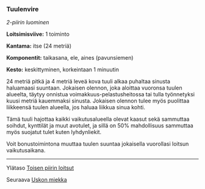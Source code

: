 ### Tuulenvire

*2-piirin luominen*

**Loitsimisviive:** 1 toiminto

**Kantama:** itse (24 metriä)

**Komponentit:** taikasana, ele, aines (pavunsiemen)

**Kesto:** keskittyminen, korkeintaan 1 minuutin

24 metriä pitkä ja 4 metriä leveä kova tuuli alkaa puhaltaa sinusta haluamaasi suuntaan. Jokaisen olennon, joka aloittaa vuoronsa tuulen alueelta, täytyy onnistua voimakkuus-pelastusheitossa tai tulla työnnetyksi kuusi metriä kauemmaksi sinusta. Jokaisen olennon tulee myös puolittaa liikkeensä tuulen alueella, jos haluaa liikkua sinua kohti. 

Tämä tuuli hajottaa kaikki vaikutusalueella olevat kaasut sekä sammuttaa soihdut, kynttilät ja muut avotulet, ja sillä on 50% mahdollisuus sammuttaa myös suojatut tulet kuten lyhdynliekit. 

Voit bonustoimintona muuttaa tuulen suuntaa jokaisella vuorollasi loitsun vaikutusaikana.

----

Ylätaso [Toisen piirin loitsut](2_piirin_loitsut.md)

Seuraava [Uskon miekka](Uskon_miekka.md)
